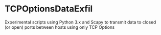 # TCPOptionsDataExfil
Experimental scripts using Python 3.x and Scapy to transmit data to closed (or open) ports between hosts using only TCP Options
